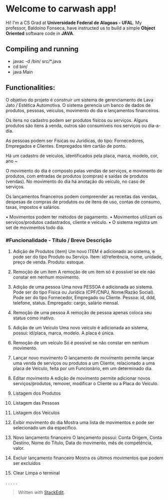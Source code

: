 
# Welcome to carwash app!

Hi! I'm a CS Grad at **Universidade Federal de Alagoas - UFAL**. My professor, Baldoíno Fonseca, have instructed us to build a simple **Object Oriented** software code in **JAVA**.

## Compiling and running

- javac -d /bin/ src/*.java
- cd bin/
- java Main


## Functionalities:

O objetivo do projeto é construir um sistema de gerenciamento de Lava Jato / Estética Automotiva. O sistema gerencia um banco de dados de produtos, pessoas, veículos, movimento do dia e lançamentos financeiros. 

Os itens no cadastro podem ser produtos físicos ou serviços. Alguns produtos são itens à venda, outros são consumíveis nos serviços ou dia-a-dia. 

As pessoas podem ser Físicas ou Jurídicas, do tipo: Fornecedores, Empregados e Clientes. Empregados têm cartão de ponto. 

Há um cadastro de veículos, identificados pela placa, marca, modelo, cor, ano ~

O movimento do dia é composto pelas vendas de serviços, e movimento de produtos, com entradas de produtos (compras) e saídas de produtos (vendas). No movimento do dia há anotação do veículo, no caso de serviços.

Os lançamentos financeiros podem compreender as receitas das vendas, despesas de compras de produtos ou de itens de uso, contas de consumo, taxas, impostos e salários.

• Movimentos podem ter métodos de pagamento.
• Movimentos utilizam os serviços/produtos cadastrados, cliente e veículo.
• O sistema registra um set de movimentos todo dia. 


### #Funcionalidade - Título / Breve Descrição 
1. Adição de Produtos (item) 
Um novo ITEM é adicionado ao sistema, e pode ser do tipo Produto ou Serviço. Item: id/referência, nome, unidade, preço de venda. Produto: estoque.

2. Remoção de um item
A remoção de um item só é possível se ele não constar em nenhum movimento.

3. Adição de uma pessoa 
Uma nova PESSOA é adicionada ao sistema. Pode ser do tipo Física ou Jurídica (CPF/CNPJ, Nome/Razão Social). Pode ser do tipo Fornecedor, Empregado ou Cliente. Pessoa: id, ddd, telefone, status. Empregado: cargo, salário mensal.

4. Remoção de uma pessoa 
A remoção de pessoa apenas coloca seu status como inativo.

5. Adição de um Veículo
Uma novo veículo é adicionada ao sistema, possui: id/placa, marca, modelo. A placa é única.

6. Remoção de um veículo 
Só é possível se não constar em nenhum movimento.

7. Lançar novo movimento
O lançamento de movimento permite lançar uma venda de serviços ou produtos a um Cliente, relacionado a uma placa de Veículo, feita por um Funcionário, em um determinado dia.

8. Editar movimento
A edição de movimento permite adicionar novos serviços/produtos, remover, modificar o Cliente ou a Placa do Veículo.

9. Listagem dos Produtos
10. Listagem das Pessoas
11. Listagem dos Veículos

12. Exibir movimento do dia
Mostra uma lista de movimentos e pode ser selecionado um dia específico.

13. Novo lançamento financeiro
O lançamento possui: Conta Origem, Conta Destino, Nome do Título, Data do movimento, mês de competência, valor.

14. Excluir lançamento financeiro
Mostra os últimos movimentos que podem ser excluídos

15. Clear
Limpa o terminal


.
.
.
.
.



> Written with [StackEdit](https://stackedit.io/).